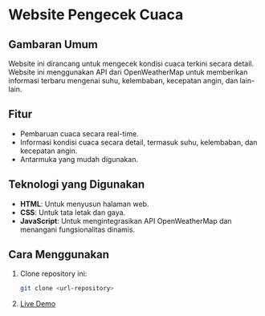 # Website Pengecek Cuaca

## Gambaran Umum
Website ini dirancang untuk mengecek kondisi cuaca terkini secara detail. Website ini menggunakan API dari OpenWeatherMap untuk memberikan informasi terbaru mengenai suhu, kelembaban, kecepatan angin, dan lain-lain.

## Fitur
- Pembaruan cuaca secara real-time.
- Informasi kondisi cuaca secara detail, termasuk suhu, kelembaban, dan kecepatan angin.
- Antarmuka yang mudah digunakan.

## Teknologi yang Digunakan
- **HTML**: Untuk menyusun halaman web.
- **CSS**: Untuk tata letak dan gaya.
- **JavaScript**: Untuk mengintegrasikan API OpenWeatherMap dan menangani fungsionalitas dinamis.

## Cara Menggunakan
1. Clone repository ini:
   ```bash
   git clone <url-repository>

2. [Live Demo]( https://farlyhaydy.github.io/Weather-Web-App//)
